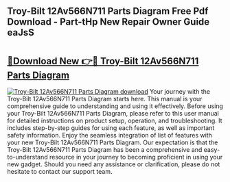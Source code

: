 ## Troy-Bilt 12Av566N711 Parts Diagram Free Pdf Download - Part-tHp New Repair Owner Guide eaJsS

# <h2><a href="http://dfmyva.blite.top/?on=Troy-Bilt+12Av566N711+Parts+Diagram">🔗Download New 👉🔴 Troy-Bilt 12Av566N711 Parts Diagram</a></h2>

[![Troy-Bilt 12Av566N711 Parts Diagram download](https://i.imgur.com/lujVjoI.png)](http://dfmyva.blite.top/?on=Troy-Bilt+12Av566N711+Parts+Diagram)
Your journey with the Troy-Bilt 12Av566N711 Parts Diagram starts here. This manual is your comprehensive guide to understanding and using it effectively. Before using your Troy-Bilt 12Av566N711 Parts Diagram, please refer to this user manual for detailed instructions on product setup, operation, and troubleshooting. It includes step-by-step guides for using each feature, as well as important safety information. Enjoy the seamless integration of list of features with your new Troy-Bilt 12Av566N711 Parts Diagram. Our expectation is that the Troy-Bilt 12Av566N711 Parts Diagram has been a comprehensive and easy-to-understand resource in your journey to becoming proficient in using your new gadget. Should you need any assistance or clarification, please do not hesitate to contact our support team.

